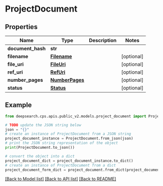 # ProjectDocument


## Properties

Name | Type | Description | Notes
------------ | ------------- | ------------- | -------------
**document_hash** | **str** |  | 
**filename** | [**Filename**](Filename.md) |  | [optional] 
**file_uri** | [**FileUri**](FileUri.md) |  | [optional] 
**ref_uri** | [**RefUri**](RefUri.md) |  | [optional] 
**number_pages** | [**NumberPages**](NumberPages.md) |  | [optional] 
**status** | [**Status**](Status.md) |  | [optional] 

## Example

```python
from deepsearch.cps.apis.public_v2.models.project_document import ProjectDocument

# TODO update the JSON string below
json = "{}"
# create an instance of ProjectDocument from a JSON string
project_document_instance = ProjectDocument.from_json(json)
# print the JSON string representation of the object
print(ProjectDocument.to_json())

# convert the object into a dict
project_document_dict = project_document_instance.to_dict()
# create an instance of ProjectDocument from a dict
project_document_form_dict = project_document.from_dict(project_document_dict)
```
[[Back to Model list]](../README.md#documentation-for-models) [[Back to API list]](../README.md#documentation-for-api-endpoints) [[Back to README]](../README.md)


